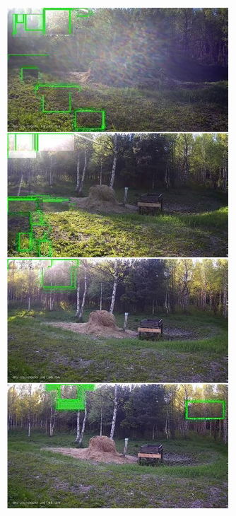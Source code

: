 ![20200526-190930-193935](in/20200526/20200526-190930-193935_0_.jpg)
![20200526-193940-200945](in/20200526/20200526-193940-200945_0_.jpg)
![20200526-200950-203955](in/20200526/20200526-200950-203955_0_.jpg)
![20200526-204000-211005](in/20200526/20200526-204000-211005_0_.jpg)
